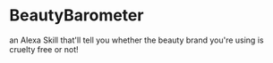 # BeautyBarometer
an Alexa Skill that'll tell you whether the beauty brand you're using is cruelty free or not!
